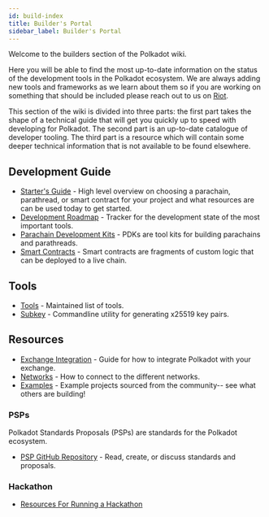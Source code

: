 ```yaml
---
id: build-index
title: Builder's Portal
sidebar_label: Builder's Portal
---
```


Welcome to the builders section of the Polkadot wiki.

Here you will be able to find the most up-to-date information on the status of the development tools in the Polkadot
ecosystem. We are always adding new tools and frameworks as we learn about them so if you are working on something that
should be included please reach out to us on [Riot](https://riot.im/app/#/room/#polkadot-watercooler:matrix.org).

This section of the wiki is divided into three parts: the first part takes the shape of a technical guide that will get
you quickly up to speed with developing for Polkadot. The second part is an up-to-date catalogue of developer tooling.
The third part is a resource which will contain some deeper technical information that is not available to be found
elsewhere.

## Development Guide

- [Starter's Guide](build-build-with-polkadot) - High level overview on choosing a parachain, parathread, or smart contract for your project
 and what resources are can be used today to get started.
- [Development Roadmap](build-dev-roadmap) - Tracker for the development state of the most important tools.
- [Parachain Development Kits](build-pdk) - PDKs are tool kits for building parachains and parathreads.
- [Smart Contracts](build-smart-contracts) - Smart contracts are fragments of custom logic that can be deployed to a live chain.

## Tools

- [Tools](build-tools-index) - Maintained list of tools.
- [Subkey](https://substrate.dev/docs/en/ecosystem/subkey) - Commandline utility for generating x25519 key pairs.

## Resources

- [Exchange Integration](build-exchange-integration) - Guide for how to integrate Polkadot with your exchange.
- [Networks](build-networks) - How to connect to the different networks.
- [Examples](build-examples-index) - Example projects sourced from the community-- see what others are building!

### PSPs

Polkadot Standards Proposals (PSPs) are standards for the Polkadot ecosystem.

- [PSP GitHub Repository](https://github.com/w3f/PSPs) - Read, create, or discuss standards and proposals.

### Hackathon

- [Resources For Running a Hackathon](build-hackathon)
